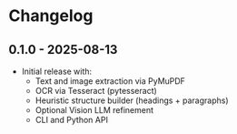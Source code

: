 # Changelog

## 0.1.0 - 2025-08-13
- Initial release with:
  - Text and image extraction via PyMuPDF
  - OCR via Tesseract (pytesseract)
  - Heuristic structure builder (headings + paragraphs)
  - Optional Vision LLM refinement
  - CLI and Python API
